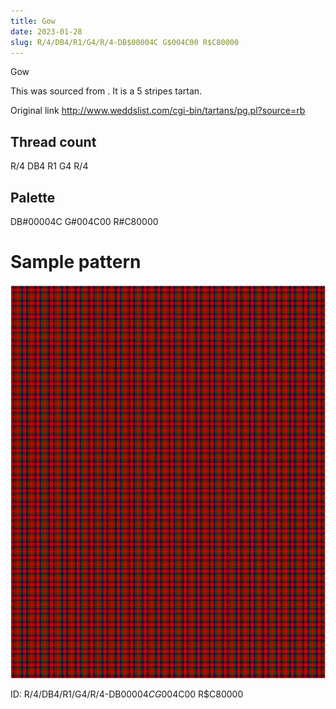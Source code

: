 ```yaml
---
title: Gow
date: 2023-01-28
slug: R/4/DB4/R1/G4/R/4-DB$00004C G$004C00 R$C80000
---
```

Gow

This was sourced from <no value>.  It is a 5 stripes tartan.

Original link http://www.weddslist.com/cgi-bin/tartans/pg.pl?source=rb

## Thread count
R/4 DB4 R1 G4 R/4

## Palette
DB#00004C G#004C00 R#C80000

# Sample pattern

![Tartan detail](tartan.png "R/4 DB4 R1 G4 R/4 tartan")

ID: R/4/DB4/R1/G4/R/4-DB$00004C G$004C00 R$C80000